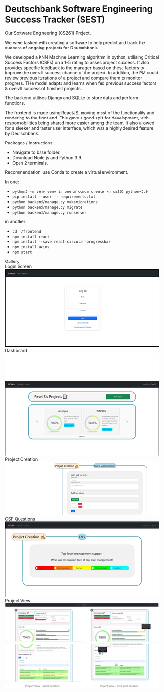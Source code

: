 # Deutschbank Software Engineering Success Tracker (SEST)

Our Software Engineering (CS261) Project.

We were tasked with creating a software to help predict and track the success of ongoing projects for Deutschbank.

We developed a KNN Machine Learning algorithm in python, utilising Critical Success Factors (CSFs) on a 1-5 rating to asses project success. 
It also provides specific feedback to the manager based on these factors to improve the overall success chance of the project.
In addition, the PM could review previous iterations of a project and compare them to monitor progress.
THe model adapts and learns when fed previous success factors & overall success of finished projects. 

The backend utilises Django and SQLite to store data and perform functions.

The frontend is made using ReactJS, moving most of the functionality and rendering to the front end. This gave a good split for development,
with responsobilities being shared more easier among the team. It also allowed for a sleeker and faster user interface, which was a highly
desired feature by Deutschbank.

Packages / Instructions:

- Navigate to base folder.
- Download Node.js and Python 3.9.
- Open 2 terminals.

Recommendation: use Conda to create a virtual environment.

In one:

- `python3 -m venv venv in one` or `conda create -n cs261 python=3.9`
- `pip install --user -r requirements.txt`
- `python backend/manage.py makemigrations`
- `python backend/manage.py migrate`
- `python backend/manage.py runserver`

in another:

- `cd ./frontend`
- `npm install react`
- `npm install --save react-circular-progressbar`
- `npm install axios`
- `npm start`

Gallery:
<br>
Login Screen 
<br>
<img src='Images/Login.png'>
<br>
Dashboard
<br>
<img src='Images/Dashboard.png'>
<br>
Project Creation
<br>
<img src='Images/Create.png'>
<br>
CSF Questions
<br>
<img src='Images/CSF.png'>
<br>
Project View
<br>
<img src='Images/Project.png'>









